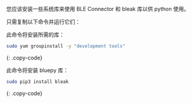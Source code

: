 您应该安装一些系统库来使用 BLE Connector 和 bleak 库以供 python 使用。

只需复制以下命令并运行它们：

此命令将安装所需的库：

```bash
sudo yum groupinstall -y "development tools"
```
{: .copy-code}

此命令将安装 bluepy 库：

```bash
sudo pip3 install bleak
```
{: .copy-code}